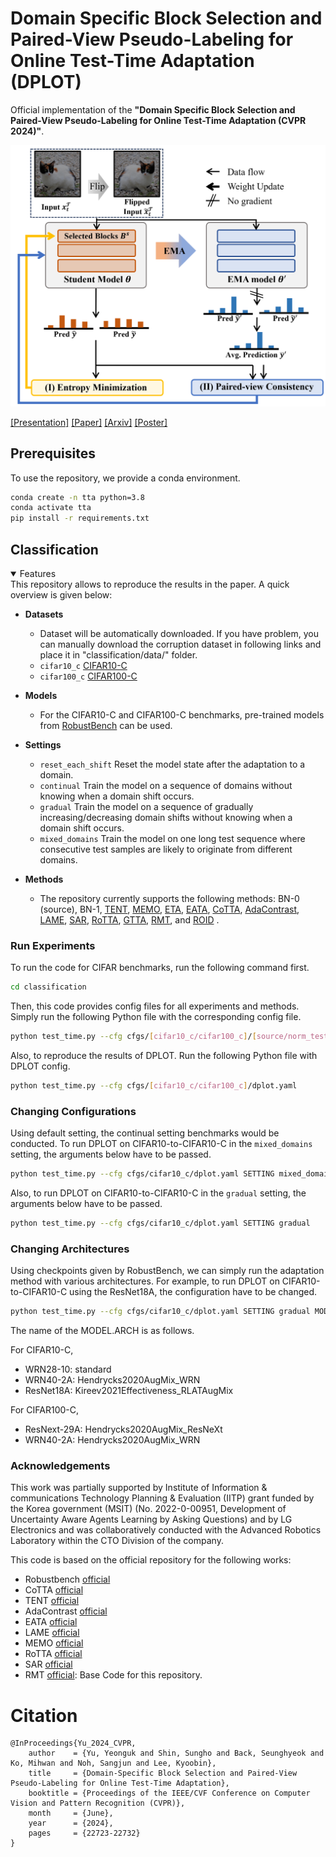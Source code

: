 # Domain Specific Block Selection and Paired-View Pseudo-Labeling for Online Test-Time Adaptation (DPLOT)
Official implementation of the **"Domain Specific Block Selection and Paired-View Pseudo-Labeling for Online Test-Time Adaptation (CVPR 2024)"**.

![concept.png](/figure/method.png)

[[Presentation]](https://youtu.be/iDVgSxJkAsY?si=N54yHcHfeEF22sIN) [[Paper]](https://openaccess.thecvf.com/content/CVPR2024/papers/Yu_Domain-Specific_Block_Selection_and_Paired-View_Pseudo-Labeling_for_Online_Test-Time_Adaptation_CVPR_2024_paper.pdf) [[Arxiv]](https://arxiv.org/abs/2404.10966) [[Poster]](./figure/poster_v2.png)

## Prerequisites
To use the repository, we provide a conda environment.
```bash
conda create -n tta python=3.8
conda activate tta 
pip install -r requirements.txt
```

## Classification

<details open>
<summary>Features</summary>
This repository allows to reproduce the results in the paper. A quick overview is given below:

- **Datasets**
  - Dataset will be automatically downloaded. If you have problem, you can manually download the corruption dataset in following links and place it in "classification/data/" folder.
  - `cifar10_c` [CIFAR10-C](https://zenodo.org/record/2535967#.ZBiI7NDMKUk)
  - `cifar100_c` [CIFAR100-C](https://zenodo.org/record/3555552#.ZBiJA9DMKUk)

- **Models**
  - For the CIFAR10-C and CIFAR100-C benchmarks, pre-trained models from [RobustBench](https://github.com/RobustBench/robustbench) can be used.
  
- **Settings**
  - `reset_each_shift` Reset the model state after the adaptation to a domain.
  - `continual` Train the model on a sequence of domains without knowing when a domain shift occurs.
  - `gradual` Train the model on a sequence of gradually increasing/decreasing domain shifts without knowing when a domain shift occurs.
  - `mixed_domains` Train the model on one long test sequence where consecutive test samples are likely to originate from different domains.

- **Methods**
  - The repository currently supports the following methods: BN-0 (source), BN-1, [TENT](https://openreview.net/pdf?id=uXl3bZLkr3c),
  [MEMO](https://openreview.net/pdf?id=vn74m_tWu8O), [ETA](https://arxiv.org/abs/2204.02610), [EATA](https://arxiv.org/abs/2204.02610),
  [CoTTA](https://arxiv.org/abs/2203.13591), [AdaContrast](https://arxiv.org/abs/2204.10377), [LAME](https://arxiv.org/abs/2201.05718), 
  [SAR](https://arxiv.org/pdf/2302.12400.pdf), [RoTTA](https://arxiv.org/pdf/2303.13899.pdf),
  [GTTA](https://arxiv.org/abs/2208.07736), [RMT](https://arxiv.org/abs/2211.13081), and [ROID](https://arxiv.org/abs/2306.00650) .


</details>

### Run Experiments
To run the code for CIFAR benchmarks, run the following command first.
```bash
cd classification
```

Then, this code provides config files for all experiments and methods. Simply run the following Python file with the corresponding config file.
```bash
python test_time.py --cfg cfgs/[cifar10_c/cifar100_c]/[source/norm_test/tent/memo/eata/cotta/adacontrast/lame/sar/rotta/rmt/roid/dplot].yaml
```

Also, to reproduce the results of DPLOT. Run the following Python file with DPLOT config.
```bash
python test_time.py --cfg cfgs/[cifar10_c/cifar100_c]/dplot.yaml
```


### Changing Configurations
Using default setting, the continual setting benchmarks would be conducted. To run DPLOT on CIFAR10-to-CIFAR10-C in the `mixed_domains` setting, the arguments below have to be passed. 
```bash
python test_time.py --cfg cfgs/cifar10_c/dplot.yaml SETTING mixed_domains
```

Also, to run DPLOT on CIFAR10-to-CIFAR10-C in the `gradual` setting, the arguments below have to be passed. 
```bash
python test_time.py --cfg cfgs/cifar10_c/dplot.yaml SETTING gradual
```

### Changing Architectures
Using checkpoints given by RobustBench, we can simply run the adaptation method with various architectures. For example, to run DPLOT on CIFAR10-to-CIFAR10-C using the ResNet18A, the configuration have to be changed. 
```bash
python test_time.py --cfg cfgs/cifar10_c/dplot.yaml SETTING gradual MODEL.ARCH Kireev2021Effectiveness_RLATAugMix
```

The name of the MODEL.ARCH is as follows.

For CIFAR10-C,
- WRN28-10: standard
- WRN40-2A: Hendrycks2020AugMix_WRN
- ResNet18A: Kireev2021Effectiveness_RLATAugMix

For CIFAR100-C,
- ResNext-29A: Hendrycks2020AugMix_ResNeXt
- WRN40-2A: Hendrycks2020AugMix_WRN

### Acknowledgements
This work was partially supported by Institute of Information \& communications Technology Planning \& Evaluation (IITP) grant funded by the Korea government (MSIT) (No. 2022-0-00951, Development of Uncertainty Aware Agents Learning by Asking Questions) and by LG Electronics and was collaboratively conducted with the Advanced Robotics Laboratory within the CTO Division of the company.

This code is based on the official repository for the following works:

+ Robustbench [official](https://github.com/RobustBench/robustbench)
+ CoTTA [official](https://github.com/qinenergy/cotta)
+ TENT [official](https://github.com/DequanWang/tent)
+ AdaContrast [official](https://github.com/DianCh/AdaContrast)
+ EATA [official](https://github.com/mr-eggplant/EATA)
+ LAME [official](https://github.com/fiveai/LAME)
+ MEMO [official](https://github.com/zhangmarvin/memo)
+ RoTTA [official](https://github.com/BIT-DA/RoTTA)
+ SAR [official](https://github.com/mr-eggplant/SAR)
+ RMT [official](https://github.com/mariodoebler/test-time-adaptation): Base Code for this repository.

# Citation
```
@InProceedings{Yu_2024_CVPR,
    author    = {Yu, Yeonguk and Shin, Sungho and Back, Seunghyeok and Ko, Mihwan and Noh, Sangjun and Lee, Kyoobin},
    title     = {Domain-Specific Block Selection and Paired-View Pseudo-Labeling for Online Test-Time Adaptation},
    booktitle = {Proceedings of the IEEE/CVF Conference on Computer Vision and Pattern Recognition (CVPR)},
    month     = {June},
    year      = {2024},
    pages     = {22723-22732}
}
```
